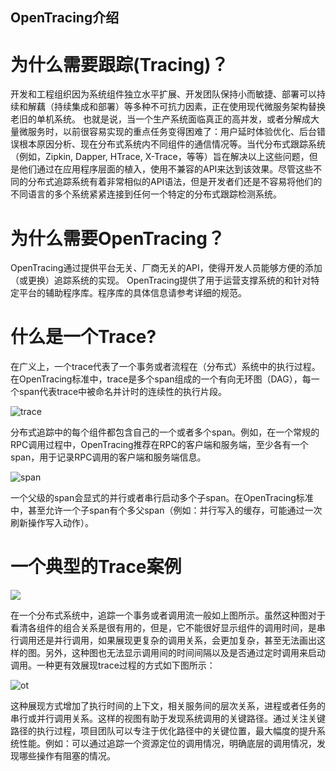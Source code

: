 OpenTracing介绍
------------------------------------------

# 为什么需要跟踪(Tracing)？
开发和工程组织因为系统组件独立水平扩展、开发团队保持小而敏捷、部署可以持续和解藕（持续集成和部署）等多种不可抗力因素，正在使用现代微服务架构替换老旧的单机系统。 也就是说，当一个生产系统面临真正的高并发，或者分解成大量微服务时，以前很容易实现的重点任务变得困难了：用户延时体验优化、后台错误根本原因分析、现在分布式系统内不同组件的通信情况等。当代分布式跟踪系统（例如，Zipkin, Dapper, HTrace, X-Trace，等等）旨在解决以上这些问题，但是他们通过在应用程序层面的植入，使用不兼容的API来达到该效果。尽管这些不同的分布式追踪系统有着非常相似的API语法，但是开发者们还是不容易将他们的不同语言的多个系统紧紧连接到任何一个特定的分布式跟踪检测系统。

# 为什么需要OpenTracing？
OpenTracing通过提供平台无关、厂商无关的API，使得开发人员能够方便的添加（或更换）追踪系统的实现。 OpenTracing提供了用于运营支撑系统的和针对特定平台的辅助程序库。程序库的具体信息请参考详细的规范。

# 什么是一个Trace?
在广义上，一个trace代表了一个事务或者流程在（分布式）系统中的执行过程。在OpenTracing标准中，trace是多个span组成的一个有向无环图（DAG），每一个span代表trace中被命名并计时的连续性的执行片段。

![trace](https://wu-sheng.gitbooks.io/opentracing-io/content/images/OTOV_0.png)

分布式追踪中的每个组件都包含自己的一个或者多个span。例如，在一个常规的RPC调用过程中，OpenTracing推荐在RPC的客户端和服务端，至少各有一个span，用于记录RPC调用的客户端和服务端信息。

![span](https://wu-sheng.gitbooks.io/opentracing-io/content/images/OTOV_1.png)

一个父级的span会显式的并行或者串行启动多个子span。在OpenTracing标准中，甚至允许一个子span有个多父span（例如：并行写入的缓存，可能通过一次刷新操作写入动作）。

# 一个典型的Trace案例
![](https://wu-sheng.gitbooks.io/opentracing-io/content/images/OTOV_2.png)

在一个分布式系统中，追踪一个事务或者调用流一般如上图所示。虽然这种图对于看清各组件的组合关系是很有用的，但是，它不能很好显示组件的调用时间，是串行调用还是并行调用，如果展现更复杂的调用关系，会更加复杂，甚至无法画出这样的图。另外，这种图也无法显示调用间的时间间隔以及是否通过定时调用来启动调用。一种更有效展现trace过程的方式如下图所示：

![ot](https://wu-sheng.gitbooks.io/opentracing-io/content/images/OTOV_3.png)

这种展现方式增加了执行时间的上下文，相关服务间的层次关系，进程或者任务的串行或并行调用关系。这样的视图有助于发现系统调用的关键路径。通过关注关键路径的执行过程，项目团队可以专注于优化路径中的关键位置，最大幅度的提升系统性能。例如：可以通过追踪一个资源定位的调用情况，明确底层的调用情况，发现哪些操作有阻塞的情况。
